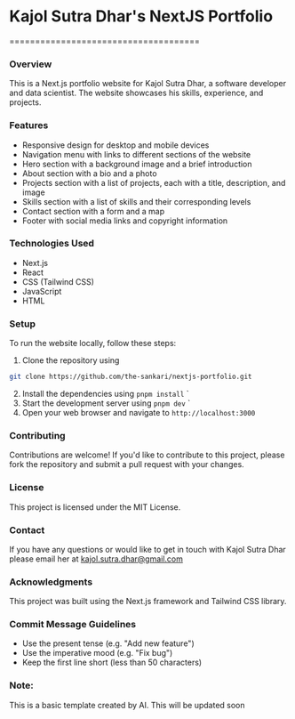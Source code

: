 # Kajol Sutra Dhar's NextJS Portfolio
=====================================
### Overview
This is a Next.js portfolio website for Kajol Sutra Dhar, a software developer and
data scientist. The website showcases his skills, experience, and projects.
### Features
* Responsive design for desktop and mobile devices
* Navigation menu with links to different sections of the website
* Hero section with a background image and a brief introduction
* About section with a bio and a photo
* Projects section with a list of projects, each with a title, description, and image
* Skills section with a list of skills and their corresponding levels
* Contact section with a form and a map
* Footer with social media links and copyright information
### Technologies Used
* Next.js
* React
* CSS (Tailwind CSS)
* JavaScript
* HTML
### Setup
To run the website locally, follow these steps:
1. Clone the repository using 
```bash
git clone https://github.com/the-sankari/nextjs-portfolio.git
```
2. Install the dependencies using `pnpm install` `
3. Start the development server using `pnpm dev` `
4. Open your web browser and navigate to `http://localhost:3000`

### Contributing
Contributions are welcome! If you'd like to contribute to this project, please fork the repository and
submit a pull request with your changes.
### License
This project is licensed under the MIT License.
### Contact
If you have any questions or would like to get in touch with Kajol Sutra Dhar
please email her at [kajol.sutra.dhar@gmail.com](mailto:kajol.sutra.dhar@gmail.com)
### Acknowledgments
This project was built using the Next.js framework and Tailwind CSS library.
### Commit Message Guidelines
* Use the present tense (e.g. "Add new feature")
* Use the imperative mood (e.g. "Fix bug")
* Keep the first line short (less than 50 characters)


### Note:
 This is a basic template created by AI. 
 This will be updated soon
 